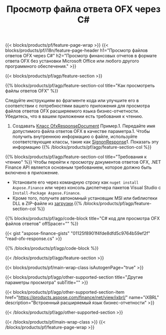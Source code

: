﻿---
title: Просмотр файла ответа OFX через C#
description: Пример кода для просмотра файла ответов OFX. Используйте пример кода API для просмотра пакетных файлов ответов OFX в приложениях на основе .NET. 
url: /ru/net/view/ofx-response/
family: finance
platformtag: net
feature: view
informat: OFX response
outformat: 
otherformats: 
---
{{< blocks/products/pf/feature-page-wrap >}}
{{< blocks/products/pf/i18n/feature-page-header h1="Просмотр файлов ответов OFX через C#" h2="Просмотр финансовых отчетов в формате ответа OFX без установки Microsoft Office или любого другого программного обеспечения." >}}

{{< blocks/products/pf/agp/feature-section >}}

{{% blocks/products/pf/agp/feature-section-col title="Как просмотреть файлы ответов OFX" %}}

Следуйте инструкциям во фрагменте кода или улучшите его в соответствии с потребностями вашего приложения для просмотра файлов ответов OFX расширяемого языка бизнес-отчетности. Убедитесь, что в вашем приложении есть требования к чтению.

1. Создавать [Класс OfxResponseDocument](https://apireference.aspose.com/finance/net/aspose.finance.ofx/ofxresponsedocument) Пример.1. Передайте имя допустимого файла ответов OFX в качестве параметра.1. Чтобы получить внутреннюю информацию о файле, используйте соответствующие классы, такие как [SignonResponse](https://apireference.aspose.com/finance/net/aspose.finance.ofx.signon/signonresponse)1. Показать эту информацию
{{% /blocks/products/pf/agp/feature-section-col %}}

{{% blocks/products/pf/agp/feature-section-col title="Требования к чтению" %}}
Чтобы перейти к просмотру документов ответов OFX, .NET Finance API является основным требованием, которое должно быть включено в приложение. 
- Установите его через командную строку как ```nuget install Aspose.Finance``` или через консоль диспетчера пакетов Visual Studio с ```Install-Package Aspose.Finance```.
- Кроме того, получите автономный установщик MSI или библиотеки DLL в ZIP-файле из [загрузки](https://downloads.aspose.com/finance/net).{{% /blocks/products/pf/agp/feature-section-col %}}

{{% blocks/products/pf/agp/code-block title="C# код для просмотра OFX файлов ответов" offSpacer="" %}}

{{< gist "aspose-finance-gists" "01125f8901f4fde8dfd5c9764b59ef2f" "read-ofx-response.cs" >}}

{{% /blocks/products/pf/agp/code-block %}}

{{< /blocks/products/pf/agp/feature-section >}}

{{< blocks/products/pf/main-wrap-class isAutogenPage="true" >}}

{{< blocks/products/pf/agp/other-supported-section title="Другие параметры просмотра" subTitle="" >}}

{{< blocks/products/pf/agp/other-supported-section-item href="https://products.aspose.com/finance/net/view/ixbrl/" name="iXBRL" description="Встроенный расширяемый язык бизнес-отчетности" >}}

{{< /blocks/products/pf/agp/other-supported-section >}}

{{< /blocks/products/pf/main-wrap-class >}}
{{< /blocks/products/pf/feature-page-wrap >}}
